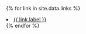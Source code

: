 {% for link in site.data.links %}
  <li class="menu-item nav-item">
    <a 
      href="{{ link.href | flatify }}" 
      class="nav-link text-lowercase"
      target="{{ link.target }}"
    >{{ link.label }}</a>
  </li>
{% endfor %}
